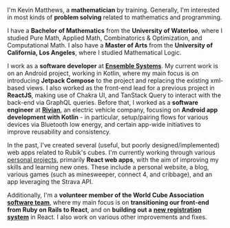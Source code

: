 I'm Kevin Matthews, a **mathematician** by training. Generally, I'm interested in most kinds of **problem solving** related to mathematics and programming.

I have a **Bachelor of Mathematics** from the **University of Waterloo**, where I studied Pure Math, Applied Math, Combinatorics & Optimization, and Computational Math.
I also have a **Master of Arts** from the **University of California, Los Angeles**, where I studied Mathematical Logic.

I work as a **software developer** at [**Ensemble Systems**](https://www.ensemble.com/).
My current work is on an Android project, working in Kotlin, where my main focus is on introducing **Jetpack Compose** to the project and replacing the existing xml-based views.
I also worked as the front-end lead for a previous project in **ReactJS**, making use of Chakra UI, and TanStack Query to interact with the back-end via GraphQL queries.
Before that, I worked as a **software engineer** at [**Rivian**](https://rivian.com/), an electric vehicle company, focusing on **Android app development with Kotlin** - in particular, setup/pairing flows for various devices via Bluetooth low energy, and certain app-wide initiatives to improve reusability and consistency.

In the past, I've created several (useful, but poorly designed/implemented) web apps related to Rubik's cubes.
I'm currently working through various [personal projects](https://kr-matthews.github.io/projects), primarily **React web apps**, with the aim of improving my skills and learning new ones. These include a personal website, a blog, various games (such as minesweeper, connect 4, and cribbage), and an app leveraging the Strava API.

Additionally, I'm a **volunteer member of the World Cube Association** [**software team**](https://www.worldcubeassociation.org/teams-committees), where my main focus is on **transitioning our front-end from Ruby on Rails to React**, and on **building out a** [**new registration system**](https://github.com/thewca/wca-registration) in React. I also work on various other improvements and fixes.
